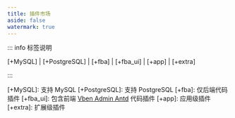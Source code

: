 ```yaml
---
title: 插件市场
aside: false
watermark: true
---
```


::: info 标签说明

<Badge text="MySQL" color="#006484" bg-color="rgba(0, 100, 132, 0.1)" border-color="rgba(0, 100, 132, 0.2)" /> [+MySQL] | 
<Badge text="PostgreSQL" color="#336699" bg-color="rgba(51, 102, 153, 0.1)" border-color="rgba(51, 102, 153, 0.2)" /> [+PostgreSQL] | 
<Badge text="fba" color="#8b5cf6" bg-color="rgba(139, 92, 246, 0.1)" border-color="rgba(139, 92, 246, 0.2)" /> [+fba] | 
<Badge text="fba_ui" color="#a855f7" bg-color="rgba(168, 85, 247, 0.1)" border-color="rgba(168, 85, 247, 0.2)" /> [+fba_ui] | 
<Badge text="app" color="#f97316" bg-color="rgba(249, 115, 22, 0.1)" border-color="rgba(249, 115, 22, 0.2)" /> [+app] | 
<Badge text="extra" color="#64748b" bg-color="rgba(100, 116, 139, 0.1)" border-color="rgba(100, 116, 139, 0.2)" /> [+extra]

:::

[+MySQL]: 支持 MySQL
[+PostgreSQL]: 支持 PostgreSQL
[+fba]: 仅后端代码插件
[+fba_ui]: 包含前端 [Vben Admin Antd](https://github.com/fastapi-practices/fastapi_best_architecture_ui) 代码插件
[+app]: 应用级插件
[+extra]: 扩展级插件

<script setup lang="ts">
import { pluginItems } from '@source/.vuepress/data/plugin'
</script>

<PluginMarket :items="pluginItems" />
